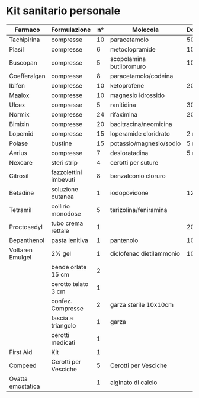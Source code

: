 # Kit sanitario personale

| Farmaco      | Formulazione          | n° | Molecola                 | Dosaggio   | Indicazioni                       |
|--------------|-----------------------|----|--------------------------|------------|-----------------------------------|
| Tachipirina  | compresse             | 10 | paracetamolo             | 500 mg     | dolore/febbre                     |
| Plasil       | compresse             | 6  | metoclopramide           | 10 mg      | nausea/vomito                     |
| Buscopan     | compresse             | 5  | scopolamina butilbromuro | 10 mg      | colica epatica/intestinale/renale |
| Coefferalgan | compresse             | 8  | paracetamolo/codeina     |            | dolore ++                         |
| Ibifen       | compresse             | 10 | ketoprofene              | 200 mg     | dolore articolare                 |
| Maalox       | compresse             | 10 | magnesio idrossido       |            | acidità gastrica                  |
| Ulcex        | compresse             | 5  | ranitidina               | 300 mg     | acidità gastrica++                |
| Normix       | compresse             | 24 | rifaximina               | 200 mg     | diarrea con febbre                |
| Bimixin      | compresse             | 20 | bacitracina/neomicina    |            | diarrea con febbre                |
| Lopemid      | compresse             | 15 | loperamide cloridrato    | 2 mg       | diarrea                           |
| Polase       | bustine               | 15 | potassio/magnesio/sodio  | 5 mg       | diarrea/disidratazione            |
| Aerius       | compresse             | 7  | desloratadina            | 5 mg       | allergia                          |
| Nexcare      | steri strip           | 4  | cerotti per suture       |            | ferite varie                      |
| Citrosil     | fazzolettini imbevuti | 8  | benzalconio cloruro      |            | disinfettante cute e ferite       |
| Betadine     | soluzione cutanea     | 1  | iodopovidone             | 125 ml     | antisepsi della cute e della mucosa orale, vaginale e rettale|
| Tetramil     | collirio monodose     | 5  | terizolina/feniramina    |            | decongestionante/antinfiammatorio |
| Proctosedyl  | tubo crema rettale    | 1  |                          | 20 g       | antiemorroidario                  |
|Bepanthenol   | pasta lenitiva        | 1  | pantenolo                | 100 g      | pasta lenitiva anti sfregamento   |
|Voltaren Emulgel | 2% gel             | 1  |diclofenac dietilammonio  | 100 ml     | tendiniti, storte...              |
|              | bende orlate 15 cm    | 2  |                          |            |                                   |
|              | cerotto telato 3 cm   | 1  |                          |            |                                   |
|              | confez. Compresse     | 2  | garza sterile 10x10cm    |            |                                   |
|              | fascia a triangolo    | 1  | garza                    |            |                                   |
|              | cerotti medicati      | 1  |                          |            |                                   |
| First Aid    | Kit                   | 1  |                          |            |                                   |
| Compeed      | Cerotti per Vesciche  | 5  | Cerotti per Vesciche     |            | Vesciche varie                    |
| Ovatta emostatica|                   | 1  | alginato di calcio       |            |emorragie nasali e piccole emorragie|

